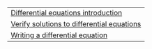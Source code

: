 | |
|-|
| [Differential equations introduction](Differential%20equations%20introduction) |
| [Verify solutions to differential equations](Verify%20solutions%20to%20differential%20equations) |
| [Writing a differential equation](Writing%20a%20differential%20equation) |

